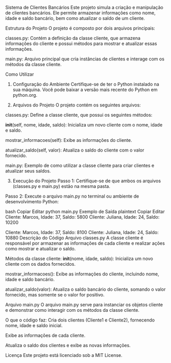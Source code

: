 Sistema de Clientes Bancários
Este projeto simula a criação e manipulação de clientes bancários. Ele permite armazenar informações como nome, idade e saldo bancário, bem como atualizar o saldo de um cliente.

Estrutura do Projeto
O projeto é composto por dois arquivos principais:

classes.py: Contém a definição da classe cliente, que armazena informações do cliente e possui métodos para mostrar e atualizar essas informações.

main.py: Arquivo principal que cria instâncias de clientes e interage com os métodos da classe cliente.

Como Utilizar
1. Configuração do Ambiente
Certifique-se de ter o Python instalado na sua máquina. Você pode baixar a versão mais recente do Python em python.org.

2. Arquivos do Projeto
O projeto contém os seguintes arquivos:

classes.py: Define a classe cliente, que possui os seguintes métodos:

__init__(self, nome, idade, saldo): Inicializa um novo cliente com o nome, idade e saldo.

mostrar_informacoes(self): Exibe as informações do cliente.

atualizar_saldo(self, valor): Atualiza o saldo do cliente com o valor fornecido.

main.py: Exemplo de como utilizar a classe cliente para criar clientes e atualizar seus saldos.

3. Execução do Projeto
Passo 1: Certifique-se de que ambos os arquivos (classes.py e main.py) estão na mesma pasta.

Passo 2: Execute o arquivo main.py no terminal ou ambiente de desenvolvimento Python:

bash
Copiar
Editar
python main.py
Exemplo de Saída
plaintext
Copiar
Editar
Cliente: Marcos, Idade: 37, Saldo: 5800
Cliente: Juliana, Idade: 24, Saldo: 10200

Cliente: Marcos, Idade: 37, Saldo: 8100
Cliente: Juliana, Idade: 24, Saldo: 10880
Descrição do Código
Arquivo classes.py
A classe cliente é responsável por armazenar as informações de cada cliente e realizar ações como mostrar e atualizar o saldo.

Métodos da classe cliente:
__init__(nome, idade, saldo): Inicializa um novo cliente com os dados fornecidos.

mostrar_informacoes(): Exibe as informações do cliente, incluindo nome, idade e saldo bancário.

atualizar_saldo(valor): Atualiza o saldo bancário do cliente, somando o valor fornecido, mas somente se o valor for positivo.

Arquivo main.py
O arquivo main.py serve para instanciar os objetos cliente e demonstrar como interagir com os métodos da classe cliente.

O que o código faz:
Cria dois clientes (Cliente1 e Cliente2), fornecendo nome, idade e saldo inicial.

Exibe as informações de cada cliente.

Atualiza o saldo dos clientes e exibe as novas informações.

Licença
Este projeto está licenciado sob a MIT License.
